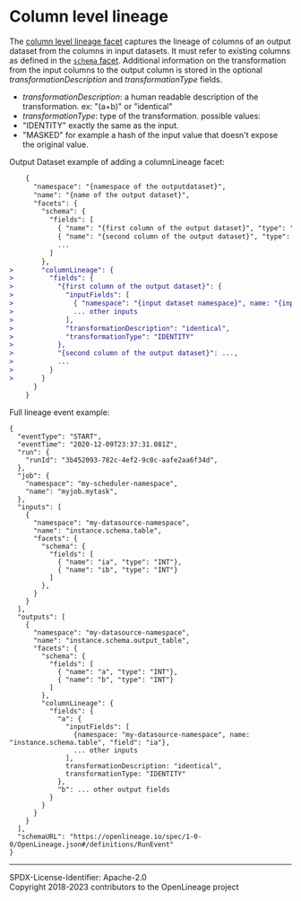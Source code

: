 # Column level lineage

The [column level lineage facet](ColumnLineageDatasetFacet.json) captures the lineage of columns of an output dataset
from the columns in input datasets. It must refer to existing columns as defined in the
[`schema` facet](SchemaDatasetFacet.json). Additional information on the transformation from the input columns to the
output column is stored in the optional _transformationDescription_ and _transformationType_ fields.

- _transformationDescription_: a human readable description of the transformation. ex: "(a+b)" or "identical"
- _transformationType_: type of the transformation. possible values:
- "IDENTITY" exactly the same as the input.
- "MASKED" for example a hash of the input value that doesn't expose the original value.

Output Dataset example of adding a columnLineage facet:

```diff
    {
      "namespace": "{namespace of the outputdataset}",
      "name": "{name of the output dataset}",
      "facets": {
        "schema": {
          "fields": [
            { "name": "{first column of the output dataset}", "type": "{its type}"},
            { "name": "{second column of the output dataset}", "type": "{its type}"},
            ...
          ]
        },
>       "columnLineage": {
>         "fields": {
>           "{first column of the output dataset}": {
>             "inputFields": [
>               { "namespace": "{input dataset namespace}", name: "{input dataset name}", "field": "{input dataset column name}"},
>               ... other inputs
>             ],
>             "transformationDescription": "identical",
>             "transformationType": "IDENTITY"
>           },
>           "{second column of the output dataset}": ...,
>           ...
>         }
>       }
      }
    }
```

Full lineage event example:

```
{
  "eventType": "START",
  "eventTime": "2020-12-09T23:37:31.081Z",
  "run": {
    "runId": "3b452093-782c-4ef2-9c0c-aafe2aa6f34d",
  },
  "job": {
    "namespace": "my-scheduler-namespace",
    "name": "myjob.mytask",
  },
  "inputs": [
    {
      "namespace": "my-datasource-namespace",
      "name": "instance.schema.table",
      "facets": {
        "schema": {
          "fields": [
            { "name": "ia", "type": "INT"},
            { "name": "ib", "type": "INT"}
          ]
        },
      }
    }
  ],
  "outputs": [
    {
      "namespace": "my-datasource-namespace",
      "name": "instance.schema.output_table",
      "facets": {
        "schema": {
          "fields": [
            { "name": "a", "type": "INT"},
            { "name": "b", "type": "INT"}
          ]
        },
        "columnLineage": {
          "fields": {
            "a": {
              "inputFields": [
                {namespace: "my-datasource-namespace", name: "instance.schema.table", "field": "ia"},
                ... other inputs
              ],
              transformationDescription: "identical",
              transformationType: "IDENTITY"
            },
            "b": ... other output fields
          }
        }
      }
    }
  ],
  "schemaURL": "https://openlineage.io/spec/1-0-0/OpenLineage.json#/definitions/RunEvent"
}
```

---

SPDX-License-Identifier: Apache-2.0\
Copyright 2018-2023 contributors to the OpenLineage project

